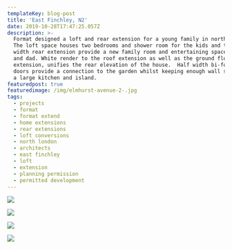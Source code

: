 ```yaml
---
templateKey: blog-post
title: 'East Finchley, N2'
date: 2019-10-28T17:47:25.057Z
description: >-
  Format designed a loft and rear extension for a young family in north London.
  The loft space houses two bedrooms and shower room for the kids and the full
  width rear extension provide a new family room and entertaining space for mum
  and dad. White render to the roof extension as well as the ground floor
  extension, unifies the rear elevation of the house.  Half width bi-fold doors
  doors provide a connection to the garden whilst keeping enough wall space for
  a large kitchen and island. 
featuredpost: true
featuredimage: /img/elmhurst-avenue-2-.jpg
tags:
  - projects
  - format
  - format extend
  - home extensions
  - rear extensions
  - loft conversions
  - north london
  - architects
  - east finchley
  - loft
  - extension
  - planning permission
  - permitted development
---
```

![](/img/elmhurst-avenue-2-.jpg)

![](/img/elmhurst-avenue-18-.jpg)

![](/img/elmhurst-avenue-50-.jpg)

![](/img/elmhurst-avenue-38-.jpg)

